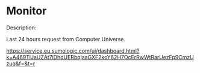 # Monitor

Description:

Last 24 hours request from Computer Universe.

https://service.eu.sumologic.com/ui/dashboard.html?k=A469TlJaUZAt7iDhdUERbqjaaGXF2koY62H7OcErRwWtRarUezFp9CmzUzuq&f=&t=r

